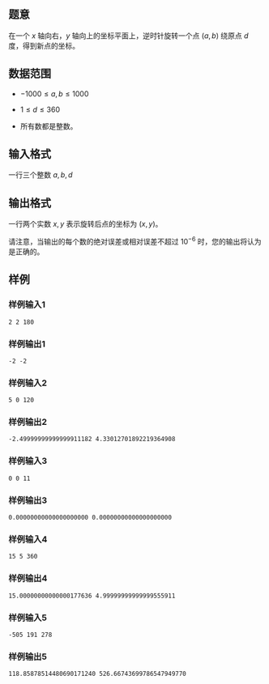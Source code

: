 ## 题意

在一个 $x$ 轴向右，$y$ 轴向上的坐标平面上，逆时针旋转一个点 $(a,b)$ 绕原点 $d$ 度，得到新点的坐标。

## 数据范围

- $-1000 \leq a,b \leq 1000$

- $1 \leq d \leq 360$

- 所有数都是整数。

## 输入格式

一行三个整数 $a,b,d$

## 输出格式

一行两个实数 $x,y$ 表示旋转后点的坐标为 $(x,y)$。

请注意，当输出的每个数的绝对误差或相对误差不超过 $10^{-6}$ 时，您的输出将认为是正确的。

## 样例

### 样例输入1

```
2 2 180
```

### 样例输出1

```
-2 -2
```

### 样例输入2

```
5 0 120
```

### 样例输出2

```
-2.49999999999999911182 4.33012701892219364908
```

### 样例输入3

```
0 0 11
```

### 样例输出3

```
0.00000000000000000000 0.00000000000000000000
```

### 样例输入4

```
15 5 360
```

### 样例输出4

```
15.00000000000000177636 4.99999999999999555911
```

### 样例输入5

```
-505 191 278
```

### 样例输出5

```
118.85878514480690171240 526.66743699786547949770
```












